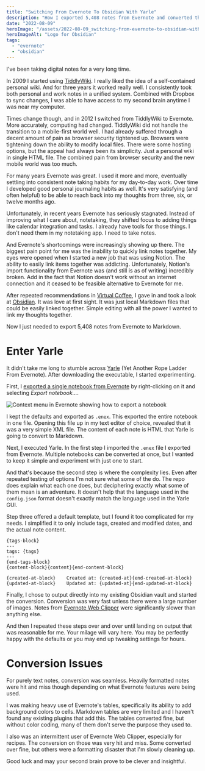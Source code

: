 ```yaml
---
title: "Switching From Evernote To Obsidian With Yarle"
description: "How I exported 5,408 notes from Evernote and converted them into Markdown for Obsidian"
date: "2022-08-09"
heroImage: "/assets/2022-08-09_switching-from-evernote-to-obsidian-with-yarle/obsidian_logo.png"
heroImageAlt: "Logo for Obsidian"
tags: 
  - "evernote"
  - "obsidian"
---
```


I've been taking digital notes for a very long time.

In 2009 I started using [TiddlyWiki](https://tiddlywiki.com/). I really liked the idea of a self-contained personal wiki. And for three years it worked really well. I consistently took both personal and work notes in a unified system. Combined with Dropbox to sync changes, I was able to have access to my second brain anytime I was near my computer.

Times change though, and in 2012 I switched from TiddlyWiki to Evernote. More accurately, computing had changed. TiddlyWiki did not handle the transition to a mobile-first world well. I had already suffered through a decent amount of pain as browser security tightened up. Browsers were tightening down the ability to modify local files. There were some hosting options, but the appeal had always been its simplicity. Just a personal wiki in single HTML file. The combined pain from browser security and the new mobile world was too much.

For many years Evernote was great. I used it more and more, eventually settling into consistent note taking habits for my day-to-day work. Over time I developed good personal journaling habits as well. It's very satisfying (and often helpful) to be able to reach back into my thoughts from three, six, or twelve months ago.

Unfortunately, in recent years Evernote has seriously stagnated. Instead of improving what I care about, notetaking, they shifted focus to adding things like calendar integration and tasks. I already have tools for those things. I don't need them in my notetaking app. I need to take notes.

And Evernote's shortcomings were increasingly showing up there. The biggest pain point for me was the inability to quickly link notes together. My eyes were opened when I started a new job that was using Notion. The ability to easily link items together was addicting. Unfortunately, Notion's import functionality from Evernote was (and still is as of writing) incredibly broken. Add in the fact that Notion doesn't work without an internet connection and it ceased to be feasible alternative to Evernote for me.

After repeated recommendations in [Virtual Coffee](https://virtualcoffee.io/), I gave in and took a look at [Obsidian](https://obsidian.md/). It was love at first sight. It was just local Markdown files that could be easily linked together. Simple editing with all the power I wanted to link my thoughts together.

Now I just needed to export 5,408 notes from Evernote to Markdown.

# Enter Yarle

It didn't take me long to stumble across [Yarle](https://github.com/akosbalasko/yarle) (Yet Another Rope Ladder From Evernote). After downloading the executable, I started experimenting.

First, I [exported a single notebook from Evernote](https://help.evernote.com/hc/en-us/articles/209005557-Export-notes-and-notebooks-as-ENEX-or-HTML) by right-clicking on it and selecting _Export notebook…_.

![Context menu in Evernote showing how to export a notebook](/assets/2022-08-09_switching-from-evernote-to-obsidian-with-yarle/evernote_export_screenshot.png)

I kept the defaults and exported as `.enex`. This exported the entire notebook in one file. Opening this file up in my text editor of choice, revealed that it was a very simple XML file. The content of each note is HTML that Yarle is going to convert to Markdown.

Next, I executed Yarle. In the first step I imported the `.enex` file I exported from Evernote. Multiple notebooks can be converted at once, but I wanted to keep it simple and experiment with just one to start.

And that's because the second step is where the complexity lies. Even after repeated testing of options I'm not sure what some of the do. The repo does explain what each one does, but deciphering exactly what some of them mean is an adventure. It doesn't help that the language used in the `config.json` format doesn't exactly match the language used in the Yarle GUI.

Step three offered a default template, but I found it too complicated for my needs. I simplified it to only include tags, created and modified dates, and the actual note content.

```
{tags-block}
---
tags: {tags}
---
{end-tags-block}
{content-block}{content}{end-content-block}

{created-at-block}    Created at: {created-at}{end-created-at-block}
{updated-at-block}    Updated at: {updated-at}{end-updated-at-block}
```

Finally, I chose to output directly into my existing Obsidian vault and started the conversion. Conversion was very fast unless there were a large number of images. Notes from [Evernote Web Clipper](https://evernote.com/features/webclipper) were significantly slower than anything else.

And then I repeated these steps over and over until landing on output that was reasonable for me. Your milage will vary here. You may be perfectly happy with the defaults or you may end up tweaking settings for hours.

# Conversion Issues

For purely text notes, conversion was seamless. Heavily formatted notes were hit and miss though depending on what Evernote features were being used.

I was making heavy use of Evernote's tables, specifically its ability to add background colors to cells. Markdown tables are very limited and I haven't found any existing plugins that add this. The tables converted fine, but without color coding, many of them don't serve the purpose they used to.

I also was an intermittent user of Evernote Web Clipper, especially for recipes. The conversion on those was very hit and miss. Some converted over fine, but others were a formatting disaster that I'm slowly cleaning up.

Good luck and may your second brain prove to be clever and insightful.


